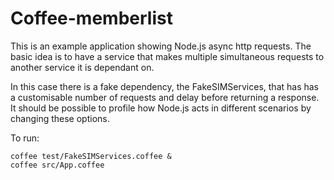 Coffee-memberlist
=================

This is an example application showing Node.js async http requests. The basic idea is to have a service that makes multiple simultaneous requests to another service it is dependant on.

In this case there is a fake dependency, the FakeSIMServices, that has has a customisable number of requests and delay before returning a response. It should be possible to profile how Node.js acts in different scenarios by changing these options.

To run:

	coffee test/FakeSIMServices.coffee &
	coffee src/App.coffee
